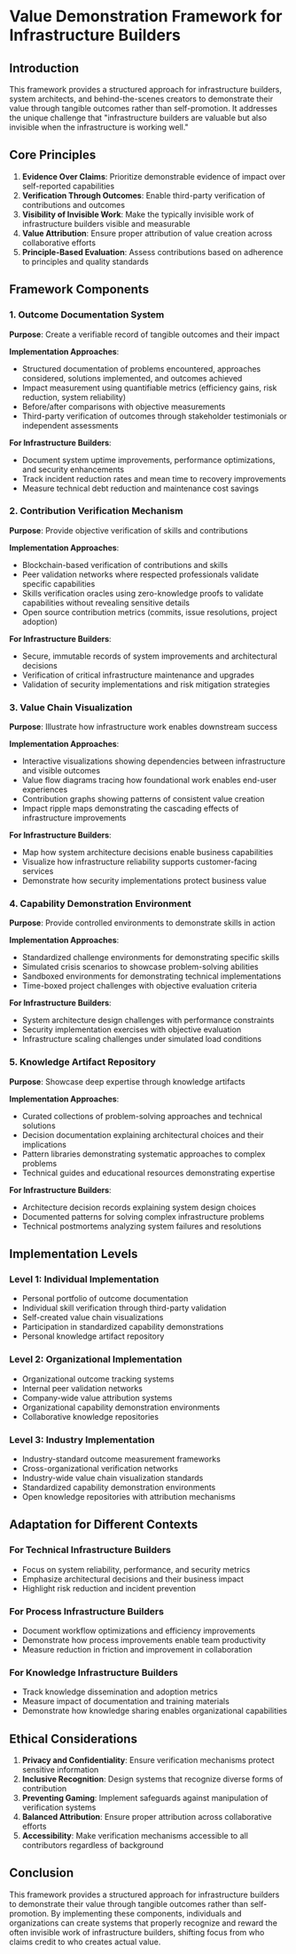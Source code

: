 # Value Demonstration Framework for Infrastructure Builders

## Introduction

This framework provides a structured approach for infrastructure builders, system architects, and behind-the-scenes creators to demonstrate their value through tangible outcomes rather than self-promotion. It addresses the unique challenge that "infrastructure builders are valuable but also invisible when the infrastructure is working well."

## Core Principles

1. **Evidence Over Claims**: Prioritize demonstrable evidence of impact over self-reported capabilities
2. **Verification Through Outcomes**: Enable third-party verification of contributions and outcomes
3. **Visibility of Invisible Work**: Make the typically invisible work of infrastructure builders visible and measurable
4. **Value Attribution**: Ensure proper attribution of value creation across collaborative efforts
5. **Principle-Based Evaluation**: Assess contributions based on adherence to principles and quality standards

## Framework Components

### 1. Outcome Documentation System

**Purpose**: Create a verifiable record of tangible outcomes and their impact

**Implementation Approaches**:
- Structured documentation of problems encountered, approaches considered, solutions implemented, and outcomes achieved
- Impact measurement using quantifiable metrics (efficiency gains, risk reduction, system reliability)
- Before/after comparisons with objective measurements
- Third-party verification of outcomes through stakeholder testimonials or independent assessments

**For Infrastructure Builders**:
- Document system uptime improvements, performance optimizations, and security enhancements
- Track incident reduction rates and mean time to recovery improvements
- Measure technical debt reduction and maintenance cost savings

### 2. Contribution Verification Mechanism

**Purpose**: Provide objective verification of skills and contributions

**Implementation Approaches**:
- Blockchain-based verification of contributions and skills
- Peer validation networks where respected professionals validate specific capabilities
- Skills verification oracles using zero-knowledge proofs to validate capabilities without revealing sensitive details
- Open source contribution metrics (commits, issue resolutions, project adoption)

**For Infrastructure Builders**:
- Secure, immutable records of system improvements and architectural decisions
- Verification of critical infrastructure maintenance and upgrades
- Validation of security implementations and risk mitigation strategies

### 3. Value Chain Visualization

**Purpose**: Illustrate how infrastructure work enables downstream success

**Implementation Approaches**:
- Interactive visualizations showing dependencies between infrastructure and visible outcomes
- Value flow diagrams tracing how foundational work enables end-user experiences
- Contribution graphs showing patterns of consistent value creation
- Impact ripple maps demonstrating the cascading effects of infrastructure improvements

**For Infrastructure Builders**:
- Map how system architecture decisions enable business capabilities
- Visualize how infrastructure reliability supports customer-facing services
- Demonstrate how security implementations protect business value

### 4. Capability Demonstration Environment

**Purpose**: Provide controlled environments to demonstrate skills in action

**Implementation Approaches**:
- Standardized challenge environments for demonstrating specific skills
- Simulated crisis scenarios to showcase problem-solving abilities
- Sandboxed environments for demonstrating technical implementations
- Time-boxed project challenges with objective evaluation criteria

**For Infrastructure Builders**:
- System architecture design challenges with performance constraints
- Security implementation exercises with objective evaluation
- Infrastructure scaling challenges under simulated load conditions

### 5. Knowledge Artifact Repository

**Purpose**: Showcase deep expertise through knowledge artifacts

**Implementation Approaches**:
- Curated collections of problem-solving approaches and technical solutions
- Decision documentation explaining architectural choices and their implications
- Pattern libraries demonstrating systematic approaches to complex problems
- Technical guides and educational resources demonstrating expertise

**For Infrastructure Builders**:
- Architecture decision records explaining system design choices
- Documented patterns for solving complex infrastructure problems
- Technical postmortems analyzing system failures and resolutions

## Implementation Levels

### Level 1: Individual Implementation
- Personal portfolio of outcome documentation
- Individual skill verification through third-party validation
- Self-created value chain visualizations
- Participation in standardized capability demonstrations
- Personal knowledge artifact repository

### Level 2: Organizational Implementation
- Organizational outcome tracking systems
- Internal peer validation networks
- Company-wide value attribution systems
- Organizational capability demonstration environments
- Collaborative knowledge repositories

### Level 3: Industry Implementation
- Industry-standard outcome measurement frameworks
- Cross-organizational verification networks
- Industry-wide value chain visualization standards
- Standardized capability demonstration environments
- Open knowledge repositories with attribution mechanisms

## Adaptation for Different Contexts

### For Technical Infrastructure Builders
- Focus on system reliability, performance, and security metrics
- Emphasize architectural decisions and their business impact
- Highlight risk reduction and incident prevention

### For Process Infrastructure Builders
- Document workflow optimizations and efficiency improvements
- Demonstrate how process improvements enable team productivity
- Measure reduction in friction and improvement in collaboration

### For Knowledge Infrastructure Builders
- Track knowledge dissemination and adoption metrics
- Measure impact of documentation and training materials
- Demonstrate how knowledge sharing enables organizational capabilities

## Ethical Considerations

1. **Privacy and Confidentiality**: Ensure verification mechanisms protect sensitive information
2. **Inclusive Recognition**: Design systems that recognize diverse forms of contribution
3. **Preventing Gaming**: Implement safeguards against manipulation of verification systems
4. **Balanced Attribution**: Ensure proper attribution across collaborative efforts
5. **Accessibility**: Make verification mechanisms accessible to all contributors regardless of background

## Conclusion

This framework provides a structured approach for infrastructure builders to demonstrate their value through tangible outcomes rather than self-promotion. By implementing these components, individuals and organizations can create systems that properly recognize and reward the often invisible work of infrastructure builders, shifting focus from who claims credit to who creates actual value.
